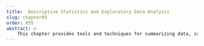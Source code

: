 ```yaml
---
title:  Descriptive Statistics and Exploratory Data Analysis
slug: chapter05
order: 055
abstract: >
    This chapter provides tools and techniques for summarizing data, identifying patterns, and detecting anomalies. Descriptive statistics, visualizations, and exploratory methods are presented as essential steps in understanding datasets before formal analysis.
---
```


